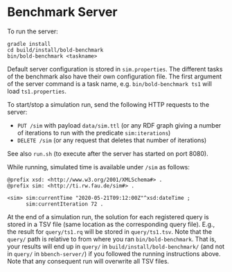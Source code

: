 # Benchmark Server

To run the server:

```shell script
gradle install
cd build/install/bold-benchmark
bin/bold-benchmark <taskname>
```

Default server configuration is stored in `sim.properties`.
The different tasks of the benchmark also have their own configuration file.
The first argument of the server command is a task name, e.g. `bin/bold-benchmark ts1` will load `ts1.properties`.

To start/stop a simulation run, send the following HTTP requests to the server:

 - `PUT /sim` with payload `data/sim.ttl` (or any RDF graph giving a number of iterations to run with the predicate `sim:iterations`)
 - `DELETE /sim` (or any request that deletes that number of iterations)

See also `run.sh` (to execute after the server has started on port 8080).

While running, simulated time is available under `/sim` as follows:
```
@prefix xsd: <http://www.w3.org/2001/XMLSchema#> .
@prefix sim: <http://ti.rw.fau.de/sim#> .

<sim> sim:currentTime "2020-05-21T09:12:00Z"^xsd:dateTime ;
      sim:currentIteration 72 .
```

At the end of a simulation run, the solution for each registered query is stored in a TSV file
(same location as the corresponding query file). E.g., the result for `query/ts1.rq` will be stored in `query/ts1.tsv`.
Note that the `query/` path is relative to from where you ran `bin/bold-benchmark`.
That is, your results will end up in `query/` in `build/install/bold-benchmark/` (and not in `query/` in `bbench-server/`) if you followed the running instructions above.
Note that any consequent run will overwrite all TSV files.
